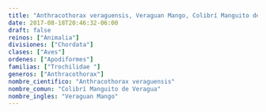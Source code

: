```yaml
---
title: "Anthracothorax veraguensis, Veraguan Mango, Colibrí Manguito de Veragua"
date: 2017-08-18T20:46:32-06:00
draft: false
reinos: ["Animalia"]
divisiones: ["Chordata"]
clases: ["Aves"]
ordenes: ["Apodiformes"]
familias: ["Trochilidae "]
generos: ["Anthracothorax"]
nombre_cientifico: "Anthracothorax veraguensis"
nombre_comun: "Colibrí Manguito de Veragua"
nombre_ingles: "Veraguan Mango"
---
```

